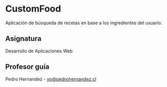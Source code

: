 # CustomFood
Aplicación de búsqueda de recetas en base a los ingredientes del usuario.

## Asignatura
Desarrollo de Aplicaciones Web

## Profesor guía
Pedro Hernandez - yo@pedrohernandez.cl